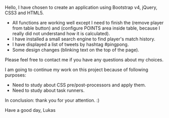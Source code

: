 Hello,
I have chosen to create an application using Bootstrap v4, jQuery, CSS3 and HTML5.

- All functions are working well except I need to finish the (remove player from table button) and (configure POINTS area inside table, because I really did not understand how it is calculated).
- I have installed  a small search engine to find player's match history.
- I have displayed a list of tweets by hashtag #pingpong.
- Some design changes (blinking text on the top of the page).

Please feel free to contact me if you have any questions about my choices.

I am going to continue my work on this project because of following purposes:
- Need to study about CSS pre/post-processors and apply them.
- Need to study about task runners.

In conclusion: thank you for your attention. :)

Have a good day,
Lukas

